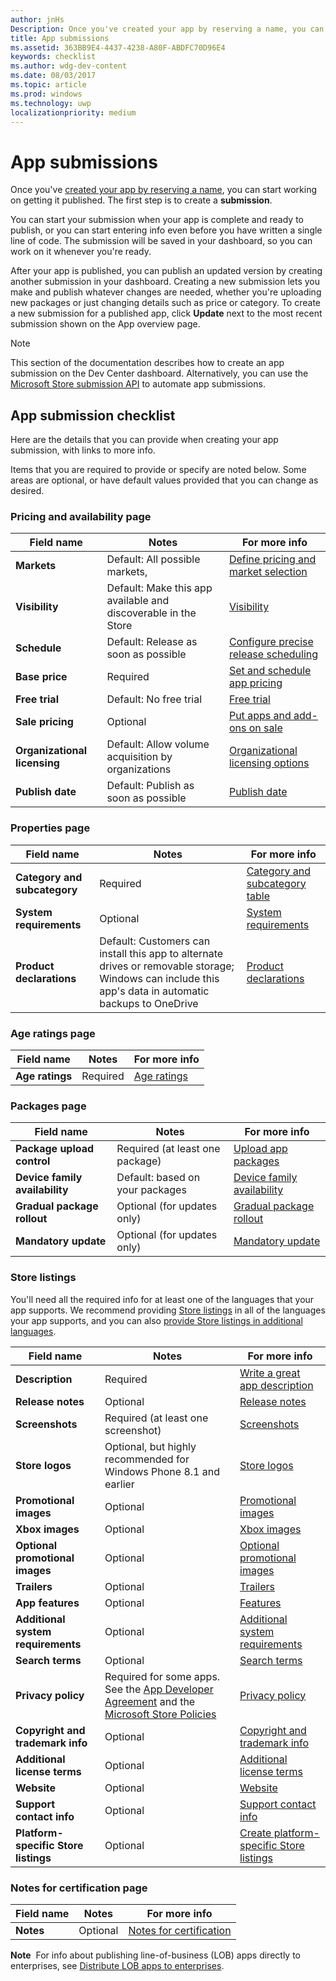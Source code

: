 ```yaml
---
author: jnHs
Description: Once you've created your app by reserving a name, you can start working on getting it published. The first step is to create a submission.
title: App submissions
ms.assetid: 363BB9E4-4437-4238-A80F-ABDFC70D96E4
keywords: checklist
ms.author: wdg-dev-content
ms.date: 08/03/2017
ms.topic: article
ms.prod: windows
ms.technology: uwp
localizationpriority: medium
---
```


# App submissions


Once you've [created your app by reserving a name](create-your-app-by-reserving-a-name.md), you can start working on getting it published. The first step is to create a **submission**.

You can start your submission when your app is complete and ready to publish, or you can start entering info even before you have written a single line of code. The submission will be saved in your dashboard, so you can work on it whenever you're ready.

After your app is published, you can publish an updated version by creating another submission in your dashboard. Creating a new submission lets you make and publish whatever changes are needed, whether you're uploading new packages or just changing details such as price or category. To create a new submission for a published app, click **Update** next to the most recent submission shown on the App overview page.

> [!NOTE]
> This section of the documentation describes how to create an app submission on the Dev Center dashboard. Alternatively, you can use the [Microsoft Store submission API](../monetize/create-and-manage-submissions-using-windows-store-services.md) to automate app submissions.

## App submission checklist

Here are the details that you can provide when creating your app submission, with links to more info.

Items that you are required to provide or specify are noted below. Some areas are optional, or have default values provided that you can change as desired.

### Pricing and availability page
| Field name                    | Notes                                       | For more info                                                             |
|-------------------------------|---------------------------------------------|---------------------------------------------------------------------------|
| **Markets**                   | Default: All possible markets,  | [Define pricing and market selection](define-pricing-and-market-selection.md)         |
| **Visibility**                | Default: Make this app available and discoverable in the Store | [Visibility](set-app-pricing-and-availability.md#visibility) |
| **Schedule**                  | Default: Release as soon as possible        | [Configure precise release scheduling](configure-precise-release-scheduling.md) |
| **Base price**                | Required                                    | [Set and schedule app pricing](set-and-schedule-app-pricing.md)              |
| **Free trial**                | Default: No free trial                      | [Free trial](set-app-pricing-and-availability.md#free-trial)              |
| **Sale pricing**              | Optional                                    | [Put apps and add-ons on sale](put-apps-and-add-ons-on-sale.md)           |
| **Organizational licensing**    | Default: Allow volume acquisition by organizations | [Organizational licensing options](organizational-licensing.md)        |
| **Publish date**                | Default: Publish as soon as possible      | [Publish date](set-app-pricing-and-availability.md#publish-date)          |

<span/>

### Properties page

| Field name                    | Notes                                       | For more info                                                             |
|-------------------------------|---------------------------------------------|---------------------------------------------------------------------------|
| **Category and subcategory**  | Required                                    | [Category and subcategory table](category-and-subcategory-table.md)       |
| **System requirements**      | Optional                                    | [System requirements](enter-app-properties.md#system-requirements)      |
| **Product declarations**          | Default: Customers can install this app to alternate drives or removable storage; Windows can include this app's data in automatic backups to OneDrive | [Product declarations](app-declarations.md) |

<span/>

### Age ratings page

| Field name                    | Notes                                       | For more info                          |
|-------------------------------|---------------------------------------------|----------------------------------------|
| **Age ratings**               | Required                                    | [Age ratings](age-ratings.md)          |

<span/>

### Packages page

| Field name                    | Notes                                  | For more info                          |
|-------------------------------|----------------------------------------|----------------------------------------|
| **Package upload control**    | Required (at least one package)        | [Upload app packages](upload-app-packages.md) |
| **Device family availability** | Default: based on your packages       | [Device family availability](upload-app-packages.md#device-family-availability) |
| **Gradual package rollout**   | Optional (for updates only)            | [Gradual package rollout](gradual-package-rollout.md) |
| **Mandatory update**          | Optional (for updates only)            | [Mandatory update](upload-app-packages.md#mandatory-update)

<span/>

### Store listings

You'll need all the required info for at least one of the languages that your app supports. We recommend providing [Store listings](create-app-store-listings.md) in all of the languages your app supports, and you can also [provide Store listings in additional languages](create-app-store-listings.md#store-listing-languages).

| Field name                    | Notes                                       | For more info                                                     |
|-------------------------------|---------------------------------------------|-------------------------------------------------------------------|
| **Description**               | Required                                    | [Write a great app description](write-a-great-app-description.md) |
| **Release notes**             | Optional                                    | [Release notes](create-app-store-listings.md#release-notes)       |
| **Screenshots**               | Required (at least one screenshot)          | [Screenshots](app-screenshots-and-images.md#screenshots)          |
| **Store logos**               | Optional, but highly recommended for Windows Phone 8.1 and earlier | [Store logos](app-screenshots-and-images.md#store-logos)             |
| **Promotional images**        | Optional                                    | [Promotional images](app-screenshots-and-images.md#promotional-images) |
| **Xbox images**               | Optional                                    | [Xbox images](app-screenshots-and-images.md#xbox-images)              |
| **Optional promotional images**       | Optional                            | [Optional promotional images](app-screenshots-and-images.md#optional-promotional-images)       |
| **Trailers**                  | Optional                                    | [Trailers](app-screenshots-and-images.md#trailers)                | 
| **App features**              | Optional                                    | [Features](create-app-store-listings.md#app-features)             |
| **Additional system requirements**      | Optional                                    | [Additional system requirements](create-app-store-listings.md#additional-system-requirements) 
| **Search terms**              | Optional                                    | [Search terms](create-app-store-listings.md#search-terms)         |
| **Privacy policy**            | Required for some apps. See the [App Developer Agreement](https://msdn.microsoft.com/library/windows/apps/hh694058) and the [Microsoft Store Policies](https://msdn.microsoft.com/library/windows/apps/dn764944.aspx#pol_10_5_1) | [Privacy policy](create-app-store-listings.md#privacy-policy)        |
| **Copyright and trademark info** | Optional                                 | [Copyright and trademark info](create-app-store-listings.md#copyright-and-trademark-info) |
| **Additional license terms**  | Optional                                    | [Additional license terms](create-app-store-listings.md#additional-license-terms) |
| **Website**                   | Optional                                    | [Website](create-app-store-listings.md#website)                   |
| **Support contact info**      | Optional                                    | [Support contact info](create-app-store-listings.md)              |
| **Platform-specific Store listings** | Optional                               | [Create platform-specific Store listings](create-platform-specific-store-listings.md)  |

<span/>

### Notes for certification page

| Field name                    | Notes                                       | For more info                                                     |
|-------------------------------|---------------------------------------------|-------------------------------------------------------------------|
| **Notes**                     | Optional                                    | [Notes for certification](notes-for-certification.md)             |

<span/>

**Note**&nbsp;&nbsp;For info about publishing line-of-business (LOB) apps directly to enterprises, see [Distribute LOB apps to enterprises](distribute-lob-apps-to-enterprises.md).
